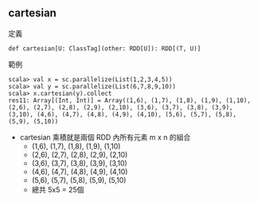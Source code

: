 ## cartesian

定義
```
def cartesian[U: ClassTag](other: RDD[U]): RDD[(T, U)]
```

範例
```
scala> val x = sc.parallelize(List(1,2,3,4,5))
scala> val y = sc.parallelize(List(6,7,8,9,10))
scala> x.cartesian(y).collect
res11: Array[(Int, Int)] = Array((1,6), (1,7), (1,8), (1,9), (1,10), (2,6), (2,7), (2,8), (2,9), (2,10), (3,6), (3,7), (3,8), (3,9), (3,10), (4,6), (4,7), (4,8), (4,9), (4,10), (5,6), (5,7), (5,8), (5,9), (5,10))
```
- cartesian 乘積就是兩個 RDD 內所有元素 m x n 的組合
    - (1,6), (1,7), (1,8), (1,9), (1,10)
    - (2,6), (2,7), (2,8), (2,9), (2,10)
    - (3,6), (3,7), (3,8), (3,9), (3,10)
    - (4,6), (4,7), (4,8), (4,9), (4,10)
    - (5,6), (5,7), (5,8), (5,9), (5,10)
    - 總共 5x5 = 25個
